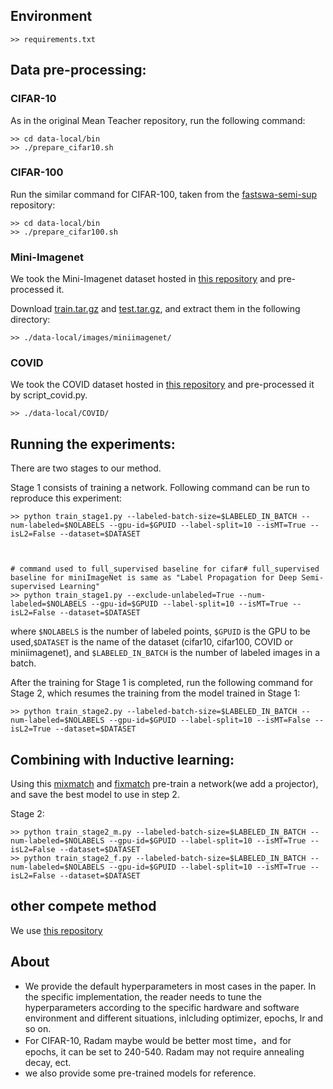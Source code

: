 ## Environment
```
>> requirements.txt
```

## Data pre-processing:

### CIFAR-10
As in the original Mean Teacher repository, run the following command:

```
>> cd data-local/bin
>> ./prepare_cifar10.sh
```

### CIFAR-100
Run the similar command for CIFAR-100, taken from the [fastswa-semi-sup](https://github.com/benathi/fastswa-semi-sup/tree/master/data-local/bin) repository:
```
>> cd data-local/bin
>> ./prepare_cifar100.sh
```

### Mini-Imagenet
We took the Mini-Imagenet dataset hosted in [this repository](https://github.com/gidariss/FewShotWithoutForgetting) and pre-processed it.

Download [train.tar.gz](http://ptak.felk.cvut.cz/personal/toliageo/share/lpdeep/train.tar.gz) and [test.tar.gz](http://ptak.felk.cvut.cz/personal/toliageo/share/lpdeep/test.tar.gz), and extract them in the following directory:
```
>> ./data-local/images/miniimagenet/
```
### COVID

We took the COVID dataset hosted in [this repository](https://www.kaggle.com/tawsifurrahman/covid19-radiography-database) and pre-processed it by script_covid.py.

```
>> ./data-local/COVID/
```

## Running the experiments:

There are two stages to our method. 

Stage 1 consists of training a network. Following command can be run to reproduce this experiment:
```
>> python train_stage1.py --labeled-batch-size=$LABELED_IN_BATCH --num-labeled=$NOLABELS --gpu-id=$GPUID --label-split=10 --isMT=True --isL2=False --dataset=$DATASET



# command used to full_supervised baseline for cifar# full_supervised baseline for miniImageNet is same as "Label Propagation for Deep Semi-supervised Learning"
>> python train_stage1.py --exclude-unlabeled=True --num-labeled=$NOLABELS --gpu-id=$GPUID --label-split=10 --isMT=True --isL2=False --dataset=$DATASET

```
where ```$NOLABELS``` is the number of labeled points, ```$GPUID``` is the GPU to be used,```$DATASET``` is the name of the dataset (cifar10, cifar100, COVID or miniimagenet), and ```$LABELED_IN_BATCH``` is the number of labeled images in a batch.

After the training for Stage 1 is completed, run the following command for Stage 2, which resumes the training from the model trained in Stage 1:

```
>> python train_stage2.py --labeled-batch-size=$LABELED_IN_BATCH --num-labeled=$NOLABELS --gpu-id=$GPUID --label-split=10 --isMT=False --isL2=True --dataset=$DATASET
```

## Combining with Inductive learning:


Using this [mixmatch](https://github.com/YU1ut/MixMatch-pytorch) and [fixmatch](https://github.com/kekmodel/FixMatch-pytorch) pre-train a network(we add a projector), and save the best model to use in step 2.

Stage 2:

```
>> python train_stage2_m.py --labeled-batch-size=$LABELED_IN_BATCH --num-labeled=$NOLABELS --gpu-id=$GPUID --label-split=10 --isMT=True --isL2=False --dataset=$DATASET
>> python train_stage2_f.py --labeled-batch-size=$LABELED_IN_BATCH --num-labeled=$NOLABELS --gpu-id=$GPUID --label-split=10 --isMT=True --isL2=False --dataset=$DATASET
```

## other compete method

We use [this repository](https://github.com/iBelieveCJM/Tricks-of-Semi-supervisedDeepLeanring-Pytorch)

## About

- We provide the default hyperparameters in most cases in the paper. In the specific implementation, the reader needs to tune the hyperparameters according to the specific hardware and software environment and different situations, inlcluding optimizer, epochs, lr and so on.
- For CIFAR-10, Radam maybe would be better most time，and for epochs, it can be set to 240-540. Radam may not require annealing decay, ect. 
- we also provide some pre-trained models for reference.






